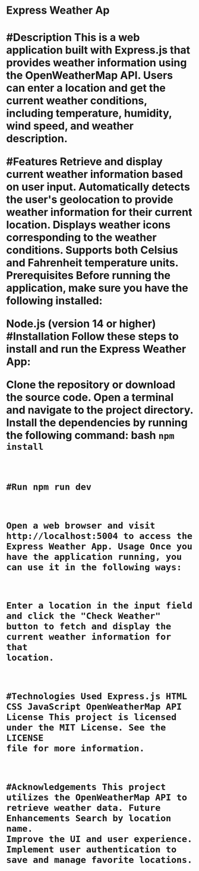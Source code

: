 <h1>Express Weather Ap<h1>
#Description
This is a web application built with Express.js that provides weather information using the OpenWeatherMap API. Users can enter a location and get the current weather conditions, including temperature, humidity, wind speed, and weather description.

#Features
Retrieve and display current weather information based on user input.
Automatically detects the user's geolocation to provide weather information for their current location.
Displays weather icons corresponding to the weather conditions.
Supports both Celsius and Fahrenheit temperature units.
Prerequisites
Before running the application, make sure you have the following installed:

Node.js (version 14 or higher)
#Installation
Follow these steps to install and run the Express Weather App:

Clone the repository or download the source code.
Open a terminal and navigate to the project directory.
Install the dependencies by running the following command:
bash
<code>npm install</npm>

#Run
npm run dev


Open a web browser and visit http://localhost:5004 to access the Express Weather App.
Usage
Once you have the application running, you can use it in the following ways:

Enter a location in the input field and click the "Check Weather" button to fetch and display the current weather information for that location.

#Technologies Used
Express.js
HTML
CSS
JavaScript
OpenWeatherMap API
License
This project is licensed under the MIT License. See the LICENSE file for more information.

#Acknowledgements
This project utilizes the OpenWeatherMap API to retrieve weather data.
Future Enhancements
Search by location name.
Improve the UI and user experience.
Implement user authentication to save and manage favorite locations.
